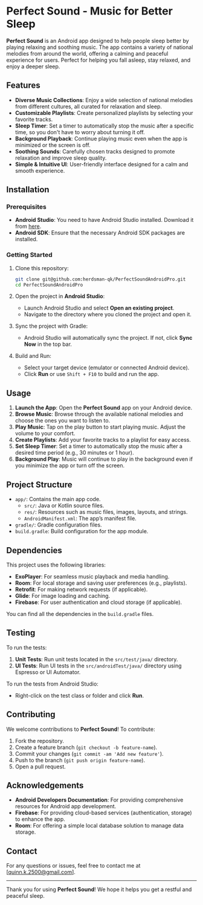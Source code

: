 # Perfect Sound - Music for Better Sleep

**Perfect Sound** is an Android app designed to help people sleep better by playing relaxing and soothing music. The app contains a variety of national melodies from around the world, offering a calming and peaceful experience for users. Perfect for helping you fall asleep, stay relaxed, and enjoy a deeper sleep.

## Features

- **Diverse Music Collections**: Enjoy a wide selection of national melodies from different cultures, all curated for relaxation and sleep.
- **Customizable Playlists**: Create personalized playlists by selecting your favorite tracks.
- **Sleep Timer**: Set a timer to automatically stop the music after a specific time, so you don't have to worry about turning it off.
- **Background Playback**: Continue playing music even when the app is minimized or the screen is off.
- **Soothing Sounds**: Carefully chosen tracks designed to promote relaxation and improve sleep quality.
- **Simple & Intuitive UI**: User-friendly interface designed for a calm and smooth experience.

## Installation

### Prerequisites

- **Android Studio**: You need to have Android Studio installed. Download it from [here](https://developer.android.com/studio).
- **Android SDK**: Ensure that the necessary Android SDK packages are installed.

### Getting Started

1. Clone this repository:
    ```bash
    git clone git@github.com:herdsman-qk/PerfectSoundAndroidPro.git
    cd PerfectSoundAndroidPro
    ```

2. Open the project in **Android Studio**:
   - Launch Android Studio and select **Open an existing project**.
   - Navigate to the directory where you cloned the project and open it.

3. Sync the project with Gradle:
   - Android Studio will automatically sync the project. If not, click **Sync Now** in the top bar.

4. Build and Run:
   - Select your target device (emulator or connected Android device).
   - Click **Run** or use `Shift + F10` to build and run the app.

## Usage

1. **Launch the App**: Open the **Perfect Sound** app on your Android device.
2. **Browse Music**: Browse through the available national melodies and choose the ones you want to listen to.
3. **Play Music**: Tap on the play button to start playing music. Adjust the volume to your comfort.
4. **Create Playlists**: Add your favorite tracks to a playlist for easy access.
5. **Set Sleep Timer**: Set a timer to automatically stop the music after a desired time period (e.g., 30 minutes or 1 hour).
6. **Background Play**: Music will continue to play in the background even if you minimize the app or turn off the screen.

## Project Structure

- `app/`: Contains the main app code.
    - `src/`: Java or Kotlin source files.
    - `res/`: Resources such as music files, images, layouts, and strings.
    - `AndroidManifest.xml`: The app’s manifest file.
- `gradle/`: Gradle configuration files.
- `build.gradle`: Build configuration for the app module.

## Dependencies

This project uses the following libraries:

- **ExoPlayer**: For seamless music playback and media handling.
- **Room**: For local storage and saving user preferences (e.g., playlists).
- **Retrofit**: For making network requests (if applicable).
- **Glide**: For image loading and caching.
- **Firebase**: For user authentication and cloud storage (if applicable).

You can find all the dependencies in the `build.gradle` files.

## Testing

To run the tests:

1. **Unit Tests**: Run unit tests located in the `src/test/java/` directory.
2. **UI Tests**: Run UI tests in the `src/androidTest/java/` directory using Espresso or UI Automator.

To run the tests from Android Studio:
- Right-click on the test class or folder and click **Run**.

## Contributing

We welcome contributions to **Perfect Sound**! To contribute:

1. Fork the repository.
2. Create a feature branch (`git checkout -b feature-name`).
3. Commit your changes (`git commit -am 'Add new feature'`).
4. Push to the branch (`git push origin feature-name`).
5. Open a pull request.

## Acknowledgements

- **Android Developers Documentation**: For providing comprehensive resources for Android app development.
- **Firebase**: For providing cloud-based services (authentication, storage) to enhance the app.
- **Room**: For offering a simple local database solution to manage data storage.

## Contact

For any questions or issues, feel free to contact me at [quinn.k.2500@gmail.com].

---

Thank you for using **Perfect Sound**! We hope it helps you get a restful and peaceful sleep.
